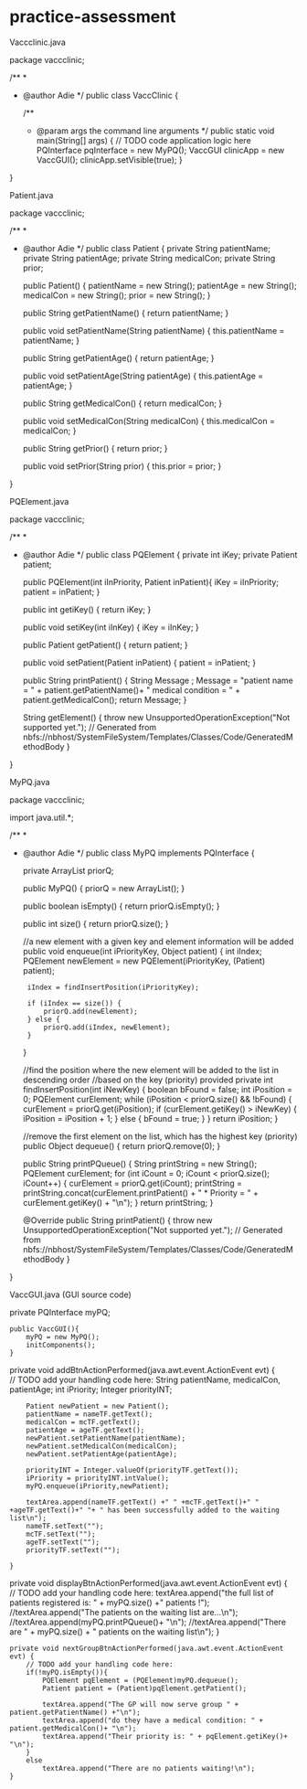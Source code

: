 # practice-assessment



Vaccclinic.java

package vaccclinic;

/**
 *
 * @author Adie
 */
public class VaccClinic {

    /**
     * @param args the command line arguments
     */
    public static void main(String[] args) {
        // TODO code application logic here
        PQInterface pqInterface = new MyPQ();
        VaccGUI clinicApp = new VaccGUI();
        clinicApp.setVisible(true);
    }
    
}



Patient.java

package vaccclinic;

/**
 *
 * @author Adie
 */
public class Patient {
     private String patientName;
        private String patientAge;
        private String medicalCon;
        private String prior;

    public Patient() {
        patientName = new String();
        patientAge = new String();
        medicalCon = new String();
        prior = new String();
    }

    public String getPatientName() {
        return patientName;
    }

    public void setPatientName(String patientName) {
        this.patientName = patientName;
    }

    public String getPatientAge() {
        return patientAge;
    }

    public void setPatientAge(String patientAge) {
        this.patientAge = patientAge;
    }

    public String getMedicalCon() {
        return medicalCon;
    }

    public void setMedicalCon(String medicalCon) {
        this.medicalCon = medicalCon;
    }

    public String getPrior() {
        return prior;
    }

    public void setPrior(String prior) {
        this.prior = prior;
    }
    
   
    
}

PQElement.java

package vaccclinic;

/**
 *
 * @author Adie
 */
public class PQElement {
    private int iKey;
      private Patient patient;
     
      public PQElement(int iInPriority, Patient inPatient){
        iKey = iInPriority;
                patient = inPatient;
    }

      public int getiKey() {
        return iKey;
    }

      public void setiKey(int iInKey) {
        iKey = iInKey;
    }
    
    public Patient getPatient() {
            return patient;
      }

    public void setPatient(Patient inPatient) {
        patient = inPatient;
      }

      public String printPatient() {
          String Message ; 
          Message = "patient name = " + patient.getPatientName()+ " medical condition = " + patient.getMedicalCon();
          return Message;
      }

    String getElement() {
        throw new UnsupportedOperationException("Not supported yet."); // Generated from nbfs://nbhost/SystemFileSystem/Templates/Classes/Code/GeneratedMethodBody
    }
    
}


MyPQ.java

package vaccclinic;

import java.util.*;

/**
 *
 * @author Adie
 */
public class MyPQ implements PQInterface {

    private ArrayList<PQElement> priorQ;

    public MyPQ() {
        priorQ = new ArrayList<PQElement>();
    }

    public boolean isEmpty() {
        return priorQ.isEmpty();
    }

    public int size() {
        return priorQ.size();
    }

    //a new element with a given key and element information will be added 
    public void enqueue(int iPriorityKey, Object patient) {
        int iIndex;
        PQElement newElement = new PQElement(iPriorityKey, (Patient) patient);

        iIndex = findInsertPosition(iPriorityKey);

        if (iIndex == size()) {
            priorQ.add(newElement);
        } else {
            priorQ.add(iIndex, newElement);
        }
    }

    //find the position where the new element will be added to the list in descending order
    //based on the key (priority) provided
    private int findInsertPosition(int iNewKey) {
        boolean bFound = false;
        int iPosition = 0;
        PQElement curElement;
        while (iPosition < priorQ.size() && !bFound) {
            curElement = priorQ.get(iPosition);
            if (curElement.getiKey() > iNewKey) {
                iPosition = iPosition + 1;
            } else {
                bFound = true;
            }
        }
        return iPosition;
    }

    //remove the first element on the list, which has the highest key (priority)
    public Object dequeue() {
        return priorQ.remove(0);
    }

    public String printPQueue() {
        String printString = new String();
        PQElement curElement;
        for (int iCount = 0; iCount < priorQ.size(); iCount++) {
            curElement = priorQ.get(iCount);
            printString = printString.concat(curElement.printPatient() + " * Priority = " + curElement.getiKey() + "\n");
        }
        return printString;
    }

    @Override
    public String printPatient() {
        throw new UnsupportedOperationException("Not supported yet."); // Generated from nbfs://nbhost/SystemFileSystem/Templates/Classes/Code/GeneratedMethodBody
    }
    
    
}

VaccGUI.java (GUI source code)

private PQInterface myPQ;
    
    public VaccGUI(){
        myPQ = new MyPQ();
        initComponents();
    }

 private void addBtnActionPerformed(java.awt.event.ActionEvent evt) {                                       
        // TODO add your handling code here:
        String patientName, medicalCon, patientAge;
        int iPriority;
        Integer priorityINT;
        
        Patient newPatient = new Patient();
        patientName = nameTF.getText();
        medicalCon = mcTF.getText();
        patientAge = ageTF.getText();
        newPatient.setPatientName(patientName);
        newPatient.setMedicalCon(medicalCon);
        newPatient.setPatientAge(patientAge);
        
        priorityINT = Integer.valueOf(priorityTF.getText());
        iPriority = priorityINT.intValue();
        myPQ.enqueue(iPriority,newPatient);

        textArea.append(nameTF.getText() +" " +mcTF.getText()+" " +ageTF.getText()+" "+ " has been successfully added to the waiting list\n");
        nameTF.setText("");
        mcTF.setText("");
        ageTF.setText("");
        priorityTF.setText("");
    
    }                         


 private void displayBtnActionPerformed(java.awt.event.ActionEvent evt) {                                           
        // TODO add your handling code here:
        textArea.append("the full list of patients registered is: " + myPQ.size() +" patients !");
        //textArea.append("The patients on the waiting list are...\n");
        //textArea.append(myPQ.printPQueue()+ "\n");
        //textArea.append("There are " + myPQ.size() + " patients on the waiting list\n");
    }                                          

    private void nextGroupBtnActionPerformed(java.awt.event.ActionEvent evt) {                                             
        // TODO add your handling code here:
        if(!myPQ.isEmpty()){
            PQElement pqElement = (PQElement)myPQ.dequeue();
            Patient patient = (Patient)pqElement.getPatient();
            
            textArea.append("The GP will now serve group " + patient.getPatientName() +"\n");
            textArea.append("do they have a medical condition: " + patient.getMedicalCon()+ "\n");
            textArea.append("Their priority is: " + pqElement.getiKey()+ "\n");
        }
        else
            textArea.append("There are no patients waiting!\n");
    }                


